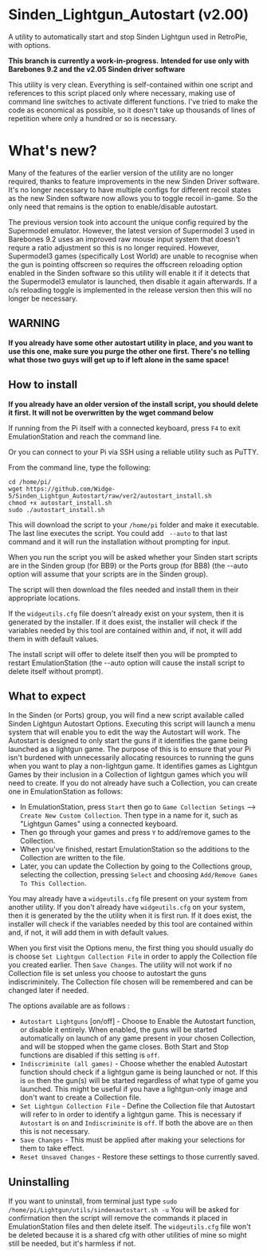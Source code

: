 # Sinden_Lightgun_Autostart (v2.00)
A utility to automatically start and stop Sinden Lightgun used in RetroPie, with options.

**This branch is currently a work-in-progress.**
**Intended for use only with Barebones 9.2 and the v2.05 Sinden driver software**

This utility is very clean. Everything is self-contained within one script and references to this script placed only where necessary, making use of command line switches to activate different functions.  I've tried to make the code as economical as possible, so it doesn't take up thousands of lines of repetition where only a hundred or so is necessary.

# What's new?
Many of the features of the earlier version of the utility are no longer required, thanks to feature improvements in the new Sinden Driver software.  It's no longer necessary to have multiple configs for different recoil states as the new Sinden software now allows you to toggle recoil in-game. So the only need that remains is the option to enable/disable autostart. 

The previous version took into account the unique config required by the Supermodel emulator. However, the latest version of Supermodel 3 used in Barebones 9.2 uses an improved raw mouse input system that doesn't requre a ratio adjustment so this is no longer required.  However, Supermodel3 games (specifically Lost World) are unable to recognise when the gun is pointing offscreen so requires the offscreen reloading option enabled in the Sinden software so this utility will enable it if it detects that the Supermodel3 emulator is launched, then disable it again afterwards.  If a o/s reloading toggle is implemented in the release version then this will no longer be necessary.


## WARNING ##
**If you already have some other autostart utility in place, and you want to use this one, make sure you purge the other one first. There's no telling what those two guys will get up to if left alone in the same space!**

## How to install
**If you already have an older version of the install script, you should delete it first. It will not be overwritten by the wget command below**

If running from the Pi itself with a connected keyboard, press `F4` to exit EmulationStation and reach the command line.

Or you can connect to your Pi via SSH using a reliable utility such as PuTTY.

From the command line, type the following:
```
cd /home/pi/
wget https://github.com/Widge-5/Sinden_Lightgun_Autostart/raw/ver2/autostart_install.sh
chmod +x autostart_install.sh
sudo ./autostart_install.sh
```
This will download the script to your `/home/pi` folder and make it executable. The last line executes the script.  You could add ` --auto` to that last command and it will run the installation without prompting for input.

When you run the script you will be asked whether your Sinden start scripts are in the Sinden group (for BB9) or the Ports group (for BB8) (the --auto option will assume that your scripts are in the Sinden group).

The script will then download the files needed and install them in their appropriate locations.

If the `widgeutils.cfg` file doesn't already exist on your system, then it is generated by the installer.  If it does exist, the installer will check if the variables needed by this tool are contained within and, if not, it will add them in with default values.

The install script will offer to delete itself then you will be prompted to restart EmulationStation (the --auto option will cause the install script to delete itself without prompt).

## What to expect
In the Sinden (or Ports) group, you will find a new script available called Sinden Lightgun Autostart Options.  Executing this script will launch a menu system that will enable you to edit the way the Autostart will work.
The Autostart is designed to only start the guns if it identifies the game being launched as a lightgun game.  The purpose of this is to ensure that your Pi isn't burdened with unnecessarily allocating resources to running the guns when you want to play a non-lightgun game.  It identifies games as Lightgun Games by their inclusion in a Collection of lightgun games which you will need to create.
If you do not already have such a  Collection, you can create one in EmulationStation as follows:
- In EmulationStation, press `Start` then go to `Game Collection Setings` --> `Create New Custom Collection`.  Then type in a name for it, such as "Lightgun Games" using a connected keyboard.
- Then go through your games and press `Y` to add/remove games to the Collection.
- When you've finished, restart EmulationStation so the additions to the Collection are written to the file.
- Later, you can update the Collection by going to the Collections group, selecting the collection, pressing `Select` and choosing `Add/Remove Games To This Collection`.

You may already have a `widgeutils.cfg` file present on your system from another utility. If you don't already have `widgeutils.cfg` on your system, then it is generated by the the utility when it is first run.  If it does exist, the installer will check if the variables needed by this tool are contained within and, if not, it will add them in with default values.

When you first visit the Options menu, the first thing you should usually do is choose `Set Lightgun Collection File` in order to apply the Collection file you created earlier. Then `Save Changes`.  The utility will not work if no Collection file is set unless you choose to autostart the guns indiscriminitely. The Collection file chosen will be remembered and can be changed later if needed.

The options available are as follows : 
- `Autostart Lightguns` [on/off] - Choose to Enable the Autostart function, or disable it entirely.  When enabled, the guns will be started automatically on launch of any game present in your chosen Collection, and will be stopped when the game closes.  Both Start and Stop functions are disabled if this setting is `off`.
- `Indiscriminite (all games)` - Choose whether the enabled Autostart function should check if a lightgun game is being launched or not. If this is `on` then the gun(s) will be started regardless of what type of game you launched. This might be useful if you have a lightgun-only image and don't want to create a Collection file.
- `Set Lightgun Collection File` - Define the Collection file that Autostart will refer to in order to identify a lightgun game. This is necessary if `Autostart` is `on` and `Indiscriminite` is `off`.  If both the above are `on` then this is not necessary.
- `Save Changes` - This must be applied after making your selections for them to take effect.
- `Reset Unsaved Changes` - Restore these settings to those currently saved.



## Uninstalling
If you want to uninstall, from terminal just type `sudo /home/pi/Lightgun/utils/sindenautostart.sh -u`  You will be asked for confirmation then the script will remove the commands it placed in EmulationStation files and then delete itself.  The `widgeutils.cfg` file won't be deleted because it is a shared cfg with other utilities of mine so might still be needed, but it's harmless if not.
